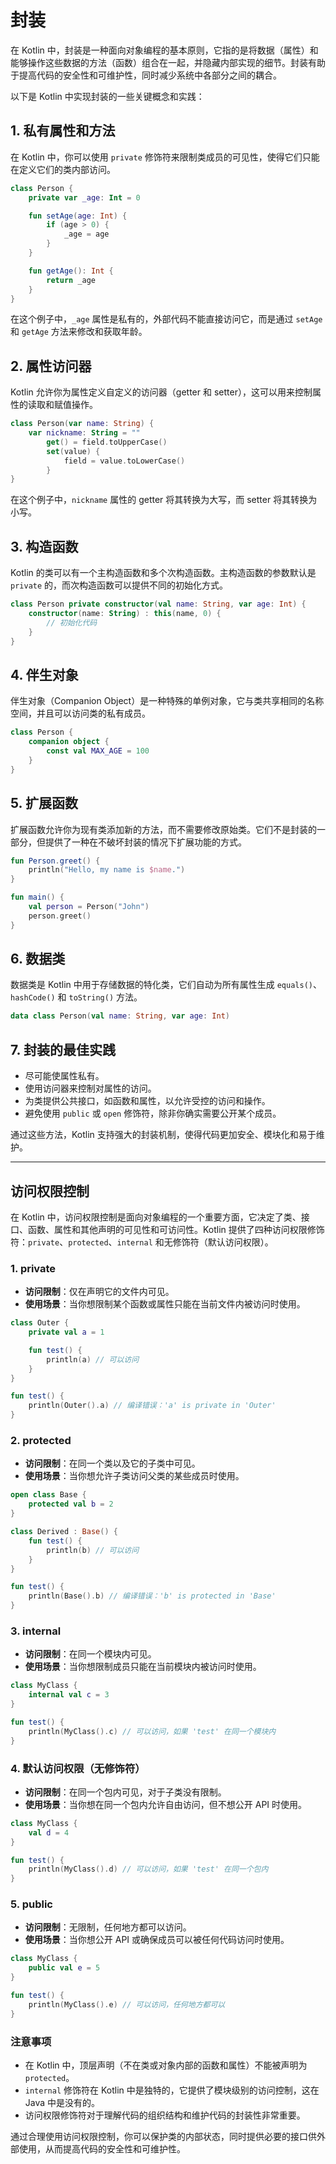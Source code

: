 # 封装

在 Kotlin 中，封装是一种面向对象编程的基本原则，它指的是将数据（属性）和能够操作这些数据的方法（函数）组合在一起，并隐藏内部实现的细节。封装有助于提高代码的安全性和可维护性，同时减少系统中各部分之间的耦合。

以下是 Kotlin 中实现封装的一些关键概念和实践：

## 1. 私有属性和方法

在 Kotlin 中，你可以使用 `private` 修饰符来限制类成员的可见性，使得它们只能在定义它们的类内部访问。

```kotlin
class Person {
    private var _age: Int = 0

    fun setAge(age: Int) {
        if (age > 0) {
            _age = age
        }
    }

    fun getAge(): Int {
        return _age
    }
}
```

在这个例子中，`_age` 属性是私有的，外部代码不能直接访问它，而是通过 `setAge` 和 `getAge` 方法来修改和获取年龄。

## 2. 属性访问器

Kotlin 允许你为属性定义自定义的访问器（getter 和 setter），这可以用来控制属性的读取和赋值操作。

```kotlin
class Person(var name: String) {
    var nickname: String = ""
        get() = field.toUpperCase()
        set(value) {
            field = value.toLowerCase()
        }
}
```

在这个例子中，`nickname` 属性的 getter 将其转换为大写，而 setter 将其转换为小写。

## 3. 构造函数

Kotlin 的类可以有一个主构造函数和多个次构造函数。主构造函数的参数默认是 `private` 的，而次构造函数可以提供不同的初始化方式。

```kotlin
class Person private constructor(val name: String, var age: Int) {
    constructor(name: String) : this(name, 0) {
        // 初始化代码
    }
}
```

## 4. 伴生对象

伴生对象（Companion Object）是一种特殊的单例对象，它与类共享相同的名称空间，并且可以访问类的私有成员。

```kotlin
class Person {
    companion object {
        const val MAX_AGE = 100
    }
}
```

## 5. 扩展函数

扩展函数允许你为现有类添加新的方法，而不需要修改原始类。它们不是封装的一部分，但提供了一种在不破坏封装的情况下扩展功能的方式。

```kotlin
fun Person.greet() {
    println("Hello, my name is $name.")
}

fun main() {
    val person = Person("John")
    person.greet()
}
```

## 6. 数据类

数据类是 Kotlin 中用于存储数据的特化类，它们自动为所有属性生成 `equals()`、`hashCode()` 和 `toString()` 方法。

```kotlin
data class Person(val name: String, var age: Int)
```

## 7. 封装的最佳实践

- 尽可能使属性私有。
- 使用访问器来控制对属性的访问。
- 为类提供公共接口，如函数和属性，以允许受控的访问和操作。
- 避免使用 `public` 或 `open` 修饰符，除非你确实需要公开某个成员。

通过这些方法，Kotlin 支持强大的封装机制，使得代码更加安全、模块化和易于维护。

---

## 访问权限控制

在 Kotlin 中，访问权限控制是面向对象编程的一个重要方面，它决定了类、接口、函数、属性和其他声明的可见性和可访问性。Kotlin 提供了四种访问权限修饰符：`private`、`protected`、`internal` 和无修饰符（默认访问权限）。

### 1. private

- **访问限制**：仅在声明它的文件内可见。
- **使用场景**：当你想限制某个函数或属性只能在当前文件内被访问时使用。

```kotlin
class Outer {
    private val a = 1

    fun test() {
        println(a) // 可以访问
    }
}

fun test() {
    println(Outer().a) // 编译错误：'a' is private in 'Outer'
}
```

### 2. protected

- **访问限制**：在同一个类以及它的子类中可见。
- **使用场景**：当你想允许子类访问父类的某些成员时使用。

```kotlin
open class Base {
    protected val b = 2
}

class Derived : Base() {
    fun test() {
        println(b) // 可以访问
    }
}

fun test() {
    println(Base().b) // 编译错误：'b' is protected in 'Base'
}
```

### 3. internal

- **访问限制**：在同一个模块内可见。
- **使用场景**：当你想限制成员只能在当前模块内被访问时使用。

```kotlin
class MyClass {
    internal val c = 3
}

fun test() {
    println(MyClass().c) // 可以访问，如果 'test' 在同一个模块内
}
```

### 4. 默认访问权限（无修饰符）

- **访问限制**：在同一个包内可见，对于子类没有限制。
- **使用场景**：当你想在同一个包内允许自由访问，但不想公开 API 时使用。

```kotlin
class MyClass {
    val d = 4
}

fun test() {
    println(MyClass().d) // 可以访问，如果 'test' 在同一个包内
}
```

### 5. public

- **访问限制**：无限制，任何地方都可以访问。
- **使用场景**：当你想公开 API 或确保成员可以被任何代码访问时使用。

```kotlin
class MyClass {
    public val e = 5
}

fun test() {
    println(MyClass().e) // 可以访问，任何地方都可以
}
```

### 注意事项

- 在 Kotlin 中，顶层声明（不在类或对象内部的函数和属性）不能被声明为 `protected`。
- `internal` 修饰符在 Kotlin 中是独特的，它提供了模块级别的访问控制，这在 Java 中是没有的。
- 访问权限修饰符对于理解代码的组织结构和维护代码的封装性非常重要。

通过合理使用访问权限控制，你可以保护类的内部状态，同时提供必要的接口供外部使用，从而提高代码的安全性和可维护性。
